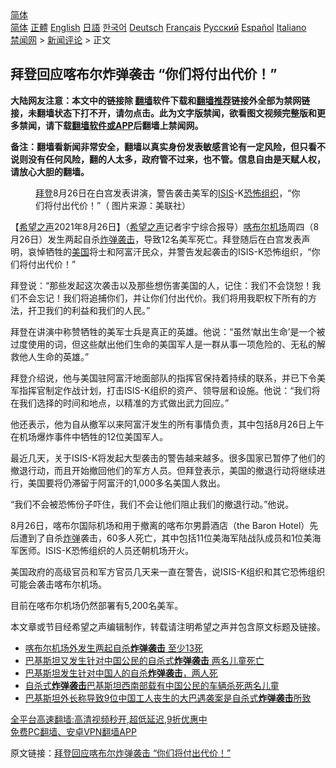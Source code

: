  <!-- 面包屑导航 --> <div class="breadcrumb"><!-- GTranslate: https://gtranslate.io/ -->  <div class="switcher notranslate">  <div class="selected">  <a href="#" onclick="return false;"> 简体</a>  </div>  <div class="option">  <a href="https://www.bannedbook.org" onclick="doGTranslate('zh-CN|zh-CN');jQuery('div.switcher div.selected a').html(jQuery(this).html());return false;" title="简体中文" class="nturl selected"> 简体</a>  <a href="https://www.bannedbook.org/zh-tw/" onclick="doGTranslate('zh-CN|zh-TW');jQuery('div.switcher div.selected a').html(jQuery(this).html());return false;" title="繁體中文" class="nturl"> 正體</a>  <a href="https://www.bannedbook.org/en/" onclick="doGTranslate('zh-CN|en');jQuery('div.switcher div.selected a').html(jQuery(this).html());return false;" title="English" class="nturl"> English</a>  <a href="https://www.bannedbook.org/ja/" onclick="doGTranslate('zh-CN|ja');jQuery('div.switcher div.selected a').html(jQuery(this).html());return false;" title="日本語" class="nturl"> 日語</a>  <a href="https://www.bannedbook.org/ko/" onclick="doGTranslate('zh-CN|ko');jQuery('div.switcher div.selected a').html(jQuery(this).html());return false;" title="한국어" class="nturl"> 한국어</a>  <a href="https://www.bannedbook.org/de/" onclick="doGTranslate('zh-CN|de');jQuery('div.switcher div.selected a').html(jQuery(this).html());return false;" title="Deutsch" class="nturl"> Deutsch</a>  <a href="https://www.bannedbook.org/fr/" onclick="doGTranslate('zh-CN|fr');jQuery('div.switcher div.selected a').html(jQuery(this).html());return false;" title="Français" class="nturl"> Français</a>  <a href="https://www.bannedbook.org/ru/" onclick="doGTranslate('zh-CN|ru');jQuery('div.switcher div.selected a').html(jQuery(this).html());return false;" title="Русский" class="nturl"> Русский</a>  <a href="https://www.bannedbook.org/es/" onclick="doGTranslate('zh-CN|es');jQuery('div.switcher div.selected a').html(jQuery(this).html());return false;" title="Español" class="nturl"> Español</a>  <a href="https://www.bannedbook.org/it/" onclick="doGTranslate('zh-CN|it');jQuery('div.switcher div.selected a').html(jQuery(this).html());return false;" title="Italiano" class="nturl"> Italiano</a>  </div>  </div>      <div class='breadcrumb-sub'><!-- Breadcrumb NavXT 6.3.0 --> <a href="https://www.bannedbook.org/" class="home">禁闻网</a> &gt; <a href="https://www.bannedbook.org/bnews/comments/" class="category">新闻评论</a> &gt; 正文</div></div><h2>拜登回应喀布尔炸弹袭击 “你们将付出代价！”</h2> <p class="notice"><b>大陆网友注意：本文中的链接除 <a href="https://github.com/bannedbook/fanqiang" >翻墙</a>软件下载和<a href="https://github.com/killgcd/justmysocks/blob/master/README.md">翻墙推荐</a>链接外全部为禁网链接，未翻墙状态下打不开，请勿点击。此为文字版禁闻，欲看图文视频完整版和更多禁闻，请下载<a href="https://github.com/bannedbook/fanqiang">翻墙软件或APP</a>后翻墙上禁闻网。</p><p>备注：翻墙看新闻非常安全，翻墙以真实身份发表敏感言论有一定风险，但只看不说则没有任何风险，翻的人太多，政府管不过来，也不管。信息自由是天赋人权，请放心大胆的翻墙。</b></p>  <div class="entry"> <figure> <p><figcaption><a href="https://www.bannedbook.org/bnews/tag/%e6%8b%9c%e7%99%bb/" class="st_tag internal_tag" rel="tag" title="标签 拜登 下的日志">拜登</a>8月26日在白宫发表讲演，警告袭击美军的<a href="https://www.bannedbook.org/bnews/tag/isis/" class="st_tag internal_tag" rel="tag" title="标签 ISIS 下的日志">ISIS</a>-K<a href="https://www.bannedbook.org/bnews/tag/%e6%81%90%e6%80%96%e7%bb%84%e7%bb%87/" class="st_tag internal_tag" rel="tag" title="标签 恐怖组织 下的日志">恐怖组织</a>，“你们将付出代价！”（ 图片来源：美联社）</figcaption></figure> <p>【<span class='wp_keywordlink_affiliate'><a href="https://www.soundofhope.org" title="希望之声" target="_blank">希望之声</a></span>2021年8月26日】（<a href="https://www.bannedbook.org/bnews/tag/%e5%b8%8c%e6%9c%9b%e4%b9%8b%e5%a3%b0/" class="st_tag internal_tag" rel="tag" title="标签 希望之声 下的日志">希望之声</a>记者宇宁综合报导）<a href="https://www.bannedbook.org/bnews/tag/%E5%96%80%E5%B8%83%E5%B0%94/" class="st_tag internal_tag" rel="tag" title="标签 喀布尔 下的日志">喀布尔</a><a href="https://www.bannedbook.org/bnews/tag/%e6%9c%ba%e5%9c%ba/" class="st_tag internal_tag" rel="tag" title="标签 机场 下的日志">机场</a>周四（8月26日）发生两起自杀<a href="https://www.bannedbook.org/bnews/tag/%E7%82%B8%E5%BC%B9%E8%A2%AD%E5%87%BB/" class="st_tag internal_tag" rel="tag" title="标签 炸弹袭击 下的日志">炸弹袭击</a>，导致12名美军死亡。拜登随后在白宫发表声明，哀悼牺牲的<a href="https://www.bannedbook.org/bnews/tag/%e7%be%8e%e5%9b%bd/" class="st_tag internal_tag" rel="tag" title="标签 美国 下的日志">美国</a>将士和阿富汗民众，并警告发起袭击的ISIS-K恐怖组织，“你们将付出代价！”</p> <p>拜登说：“那些发起这次袭击以及那些想伤害美国的人，记住：我们不会饶恕！我们不会忘记！我们将追捕你们，并让你们付出代价。我们将用我职权下所有的方法，扞卫我们的利益和我们的人民。”</p> <p>拜登在讲演中称赞牺牲的美军士兵是真正的英雄。他说：“虽然‘献出生命’是一个被过度使用的词，但这些献出他们生命的美国军人是一群从事一项危险的、无私的解救他人生命的英雄。”</p>  <p>拜登介绍说，他与美国驻阿富汗地面部队的指挥官保持着持续的联系，并已下令美军指挥官制定作战计划，打击ISIS-K组织的资产、领导层和设施。他说：“我们将在我们选择的时间和地点，以精准的方式做出武力回应。”</p> <p>他还表示，他为自从撤军以来阿富汗发生的所有事情负责，其中包括8月26日上午在机场爆炸事件中牺牲的12位美国军人。</p> <p>最近几天，关于ISIS-K将发起大型袭击的警告越来越多。很多国家已暂停了他们的撤退行动，而且开始撤回他们的军方人员。但拜登表示，美国的撤退行动将继续进行，美国要将仍滞留于阿富汗的1,000多名美国人救出。</p>  <p>“我们不会被恐怖份子吓住，我们不会让他们阻止我们的撤退行动。”他说。</p> <p>8月26日，喀布尔国际机场和用于撤离的喀布尔男爵酒店（the Baron Hotel）先后遭到了自杀<a href="https://www.bannedbook.org/bnews/tag/%e7%82%b8%e5%bc%b9/" class="st_tag internal_tag" rel="tag" title="标签 炸弹 下的日志">炸弹</a>袭击，60多人死亡，其中包括11位美海军陆战队成员和1位美海军医师。ISIS-K恐怖组织的人员还朝机场开火。</p> <p>美国政府的高级官员和军方官员几天来一直在警告，说ISIS-K组织和其它恐怖组织可能会袭击喀布尔机场。</p>  <p>目前在喀布尔机场仍然部署有5,200名美军。</p> <p>本文章或节目经希望之声编辑制作，转载请注明希望之声并包含原文标题及链接。 </p> <ul class='op-related-articles' title='相关阅读'> <li><a href='https://www.bannedbook.org/bnews/worldnews/usa/20210826/1613920.html' target='_blank'>喀布尔机场外发生两起自杀<b>炸弹袭击</b> 至少13死</a></li> <li><a href='https://www.bannedbook.org/bnews/headline/20210822/1610774.html' target='_blank'>巴基斯坦又发生针对中国公民的自杀式<b>炸弹袭击</b> 两名儿童死亡</a></li> <li><a href='https://www.bannedbook.org/bnews/headline/20210821/1610494.html' target='_blank'>巴基斯坦发生针对中国人的自杀<b>炸弹袭击</b>，两人死</a></li> <li><a href='https://www.bannedbook.org/bnews/baitai/20210821/1610442.html' target='_blank'>自杀式<b>炸弹袭击</b>巴基斯坦西南部载有中国公民的车辆杀死两名儿童</a></li> <li><a href='https://www.bannedbook.org/bnews/headline/20210813/1605283.html' target='_blank'>巴基斯坦外长称导致9位中国工人丧生的大巴遇袭案是自杀式<b>炸弹袭击</b>所致</a></li> </ul> <p class="texttj"> <a href="https://github.com/bannedbook/fanqiang/wiki/V2ray%E6%9C%BA%E5%9C%BA" target="_blank">全平台高速翻墙:高清视频秒开,超低延迟,9折优惠中</a><br/> <a href="https://github.com/bannedbook/fanqiang/wiki/%E7%A6%81%E9%97%BB%E7%BD%91%E5%AE%89%E5%8D%93%E7%BF%BB%E5%A2%99%E6%96%B0%E9%97%BBAPP" target="_blank">免费PC翻墙、安卓VPN翻墙APP</a></p> <p>原文链接：<a class="src_link"  href="https://www.soundofhope.org/post/539228" target="_blank">拜登回应喀布尔炸弹袭击 “你们将付出代价！”</a></p><a name='sharetosocial'></a>  <div style="margin-bottom:5px;padding-bottom:5px;clear:both"> <div id="archive-pix-1" class="banner-ads"> <!-- AuctionX Display platform tag START --> <div id="26318x728x90x621x_ADSLOT2" clicktrack="%%CLICK_URL_ESC%%"></div> <!-- AuctionX Display platform tag END --> </div> <div id="archive-pix-2" class="banner-ads"> <!-- AuctionX Display platform tag START --> <div id="26315x300x250x621x_ADSLOT2" clicktrack="%%CLICK_URL_ESC%%"></div> <!-- AuctionX Display platform tag END --> </div> </div>  <div id="archive-pix-1" class="banner-ads"> <!-- AuctionX Display platform tag START --> <div id="26318x728x90x621x_ADSLOT3" clicktrack="%%CLICK_URL_ESC%%"></div> <!-- AuctionX Display platform tag END --> </div> </div><!--END ENTRY--> 